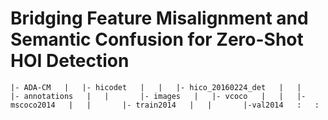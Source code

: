 # Bridging Feature Misalignment and Semantic Confusion for Zero-Shot HOI Detection

`|- ADA-CM  
|   |- hicodet  
|   |   |- hico_20160224_det  
|   |       |- annotations  
|   |       |- images  
|   |- vcoco  
|   |   |- mscoco2014  
|   |       |- train2014  
|   |       |-val2014  
:   :       
`
